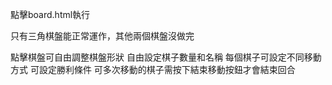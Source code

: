 點擊board.html執行

只有三角棋盤能正常運作，其他兩個棋盤沒做完

點擊棋盤可自由調整棋盤形狀
自由設定棋子數量和名稱
每個棋子可設定不同移動方式
可設定勝利條件
可多次移動的棋子需按下結束移動按鈕才會結束回合
